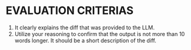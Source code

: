 # EVALUATION CRITERIAS
1. It clearly explains the diff that was provided to the LLM.
2. Utilize your reasoning to confirm that the output is not more than 10 words longer. It should be a short description of the diff.